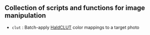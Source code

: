 ## Collection of scripts and functions for image manipulation

* `clut` : Batch-apply [HaldCLUT](http://www.quelsolaar.com/technology/clut.html) color mappings to a target photo
